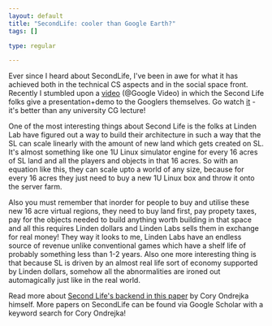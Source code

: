 ```yaml
--- 
layout: default
title: "SecondLife: cooler than Google Earth?"
tags: []

type: regular

---
```

Ever since I heard about SecondLife, I've been in awe for what it has achieved both in the technical CS aspects and in the social space front. Recently I stumbled upon a <a href="http://video.google.com/videoplay?docid=-5182759758975402950&amp;q=second+life&amp;pl=true">video</a> (@Google Video) in which the Second Life folks give a presentation+demo to the Googlers themselves. Go watch <a href="http://video.google.com/videoplay?docid=-5182759758975402950&amp;q=second+life&amp;pl=true">it</a> - it's better than any university CG lecture!
<p>One of the most interesting things about Second Life is the folks at Linden Lab have figured out a way to build their architecture in such a way that the SL can scale linearly with the amount of new land which gets created on SL. It's almost something like one 1U Linux simulator engine for every 16 acres of SL land and all the players and objects in that 16 acres. So with an equation like this, they can scale upto a world of any size, because for every 16 acres they just need to buy a new 1U Linux box and throw it onto the server farm. 
</p><p>Also you must remember that inorder for people to buy and utilise these new 16 acre virtual regions, they need to buy land first, pay propety taxes, pay for the objects needed to build anything worth building in that space and all this requires Linden dollars and Linden Labs sells them in exchange for real money! They way it looks to me, Linden Labs have an endless source of revenue unlike conventional games which have a shelf life of probably something less than 1-2 years. Also one more interesting thing is that because SL is driven by an almost real life sort of economy supported by Linden dollars, somehow all the abnormalities are ironed out automagically just like in the real world. </p>Read more about <a href="http://www.gamasutra.com/resource_guide/20030916/rosedale_pfv.htm">Second Life's backend in this paper</a> by Cory Ondrejka himself. More papers on SecondLife can be found via Google Scholar with a keyword search for Cory Ondrejka! 


